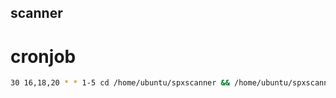 ## scanner


# cronjob
```bash
30 16,18,20 * * 1-5 cd /home/ubuntu/spxscanner && /home/ubuntu/spxscanner/.venv/bin/python /home/ubuntu/spxscanner/nrcross2h.py
```